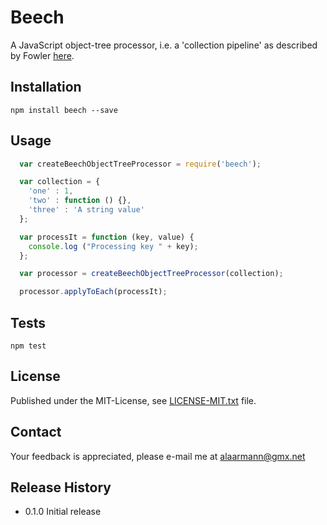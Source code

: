 Beech
=====

A JavaScript object-tree processor, i.e. a 'collection pipeline' as described by Fowler [here](http://martinfowler.com/articles/collection-pipeline/).

## Installation

  `npm install beech --save`

## Usage

```javascript
  var createBeechObjectTreeProcessor = require('beech');

  var collection = {
    'one' : 1,
    'two' : function () {},
    'three' : 'A string value'
  };

  var processIt = function (key, value) {
    console.log ("Processing key " + key);
  };

  var processor = createBeechObjectTreeProcessor(collection);

  processor.applyToEach(processIt);


```

## Tests

  `npm test`


## License

Published under the MIT-License, see [LICENSE-MIT.txt](https://github.com/alaarmann/beech/blob/master/LICENSE-MIT.txt) file.


## Contact

Your feedback is appreciated, please e-mail me at [alaarmann@gmx.net](mailto:alaarmann@gmx.net)

## Release History

* 0.1.0 Initial release
